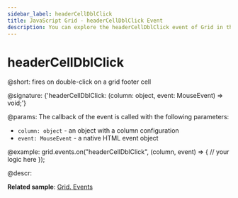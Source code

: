 ```yaml
---
sidebar_label: headerCellDblClick
title: JavaScript Grid - headerCellDblClick Event 
description: You can explore the headerCellDblClick event of Grid in the documentation of the DHTMLX JavaScript UI library. Browse developer guides and API reference, try out code examples and live demos, and download a free 30-day evaluation version of DHTMLX Suite.
---
```


# headerCellDblClick

@short: fires on double-click on a grid footer cell

@signature: {'headerCellDblClick: (column: object, event: MouseEvent) => void;'}

@params:
The callback of the event is called with the following parameters:

- `column: object` - an object with a column configuration
- `event: MouseEvent` - a native HTML event object

@example:
grid.events.on("headerCellDblClick", (column, event) => {
    // your logic here
});

@descr:

**Related sample**: [Grid. Events](https://snippet.dhtmlx.com/9zeyp4ds)
